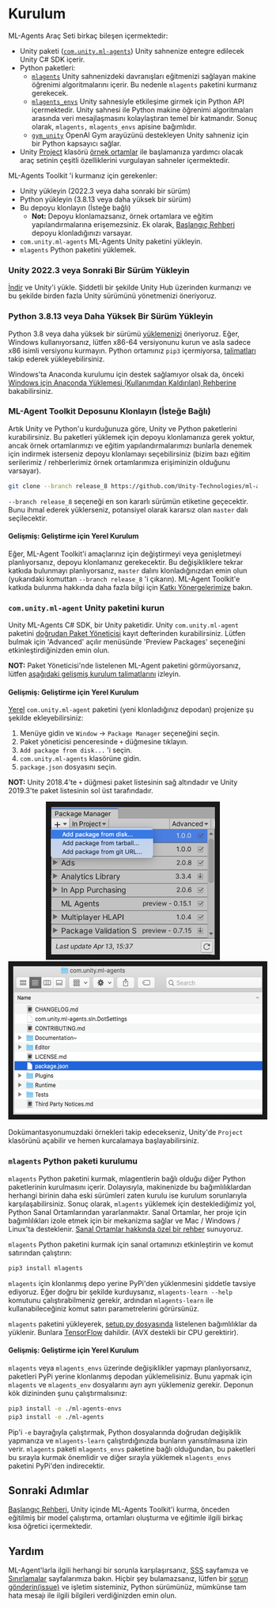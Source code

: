 # Kurulum

ML-Agents Araç Seti birkaç bileşen içermektedir:

- Unity paketi ([`com.unity.ml-agents`](../com.unity.ml-agents/)) Unity sahnenize entegre edilecek Unity C# SDK içerir.
- Python paketleri:
  - [`mlagents`](https://github.com/Unity-Technologies/ml-agents/tree/release_7_docs/ml-agents) Unity sahnenizdeki davranışları eğitmenizi sağlayan makine öğrenimi algoritmalarını içerir. Bu nedenle `mlagents` paketini kurmanız gerekecek.
  - [`mlagents_envs`](https://github.com/Unity-Technologies/ml-agents/tree/release_7_docs/ml-agents-envs) Unity sahnesiyle etkileşime girmek için Python API içermektedir. Unity sahnesi ile Python makine öğrenimi algoritmaları arasında veri mesajlaşmasını kolaylaştıran temel bir katmandır.
    Sonuç olarak, `mlagents,` `mlagents_envs` apisine bağımlıdır.
  - [`gym_unity`](https://github.com/Unity-Technologies/ml-agents/tree/release_7_docs/gym-unity) OpenAI Gym arayüzünü destekleyen Unity sahneniz için bir Python kapsayıcı sağlar.
  <!-- düzenle learning-envir... -->
- Unity [Project](../Project/) klasörü
  [örnek ortamlar](Learning-Environment-Examples.md) ile başlamanıza yardımcı olacak araç setinin çeşitli özelliklerini vurgulayan sahneler içermektedir.

ML-Agents Toolkit 'i kurmanız için gerekenler:

- Unity yükleyin (2022.3 veya daha sonraki bir sürüm)
- Python yükleyin (3.8.13 veya daha yüksek bir sürüm)
- Bu depoyu klonlayın (İsteğe bağlı)
  - __Not:__ Depoyu klonlamazsanız, örnek ortamlara ve eğitim yapılandırmalarına erişemezsiniz. Ek olarak, [Başlangıç Rehberi](Getting-Started.md) depoyu klonladığınızı varsayar.
- `com.unity.ml-agents` ML-Agents Unity paketini yükleyin.
- `mlagents` Python paketini yüklemek.

### **Unity 2022.3** veya Sonraki Bir Sürüm Yükleyin

[İndir](https://unity3d.com/get-unity/download) ve Unity'i yükle. Şiddetli bir şekilde Unity Hub üzerinden kurmanızı ve bu şekilde birden fazla Unity sürümünü yönetmenizi öneriyoruz.

### **Python 3.8.13** veya Daha Yüksek Bir Sürüm Yükleyin

Python 3.8 veya daha yüksek bir sürümü [yüklemenizi](https://www.python.org/downloads/) öneriyoruz. Eğer, Windows kullanıyorsanız, lütfen x86-64 versiyonunu kurun ve asla sadece x86 isimli versiyonu kurmayın. Python ortamınız `pip3` içermiyorsa, [talimatları](https://packaging.python.org/guides/installing-using-linux-tools/#installing-pip-setuptools-wheel-with-linux-package-managers) takip ederek yükleyebilirsiniz.

Windows'ta Anaconda kurulumu için destek sağlamıyor olsak da,
önceki [Windows için Anaconda Yüklemesi (Kullanımdan Kaldırılan) Rehberine](Installation-Anaconda-Windows.md) bakabilirsiniz.

### ML-Agent Toolkit Deposunu Klonlayın (İsteğe Bağlı)

Artık Unity ve Python'u kurduğunuza göre, Unity ve Python paketlerini kurabilirsiniz. Bu paketleri yüklemek için depoyu klonlamanıza gerek yoktur, ancak örnek ortamlarımızı ve eğitim yapılandırmalarımızı bunlarla denemek için indirmek isterseniz depoyu klonlamayı seçebilirsiniz (bizim bazı eğitim serilerimiz / rehberlerimiz örnek ortamlarımıza erişiminizin olduğunu varsayar).

```sh
git clone --branch release_8 https://github.com/Unity-Technologies/ml-agents.git
```

`--branch release_8` seçeneği en son kararlı sürümün etiketine geçecektir. Bunu ihmal ederek yüklerseniz, potansiyel olarak kararsız olan `master` dalı seçilecektir.

#### Gelişmiş: Geliştirme için Yerel Kurulum

Eğer, ML-Agent Toolkit'i amaçlarınız için değiştirmeyi veya genişletmeyi planlıyorsanız, depoyu klonlamanız gerekecektir. Bu değişikliklere tekrar katkıda bulunmayı planlıyorsanız, `master` dalını klonladığınızdan emin olun (yukarıdaki komuttan `--branch release_8` 'i çıkarın). ML-Agent Toolkit'e katkıda bulunma hakkında daha fazla bilgi için [Katkı Yönergelerimize](../com.unity.ml-agents/CONTRIBUTING.md) bakın.

### `com.unity.ml-agent` Unity paketini kurun

Unity ML-Agents C# SDK, bir Unity paketidir. Unity `com.unity.ml-agent` paketini [doğrudan Paket Yöneticisi](https://docs.unity3d.com/Manual/upm-ui-install.html) kayıt defterinden kurabilirsiniz.
Lütfen bulmak için 'Advanced' açılır menüsünde 'Preview Packages' seçeneğini etkinleştirdiğinizden emin olun.

**NOT:** Paket Yöneticisi'nde listelenen ML-Agent paketini görmüyorsanız, lütfen [aşağıdaki gelişmiş kurulum talimatlarını]() izleyin.

#### Gelişmiş: Geliştirme için Yerel Kurulum

[Yerel](https://docs.unity3d.com/Manual/upm-ui-local.html) `com.unity.ml-agent` paketini (yeni klonladığınız depodan) projenize şu şekilde ekleyebilirsiniz:

1. Menüye gidin ve `Window` -> `Package Manager` seçeneğini seçin.
1. Paket yöneticisi penceresinde `+` düğmesine tıklayın.
1. `Add package from disk...` 'i seçin.
1. `com.unity.ml-agents` klasörüne gidin.
1. `package.json` dosyasını seçin.

**NOT:** Unity 2018.4'te `+` düğmesi paket listesinin sağ altındadır ve Unity 2019.3'te paket listesinin sol üst tarafındadır.

<p align="center">
  <img src="images/unity_package_manager_window.png"
       alt="Unity Package Manager Window"
       height="300"
       border="10" />
  <img src="images/unity_package_json.png"
     alt="package.json"
     height="300"
     border="10" />
</p>

Dokümantasyonumuzdaki örnekleri takip edecekseniz, Unity'de `Project` klasörünü açabilir ve hemen kurcalamaya başlayabilirsiniz.

### `mlagents` Python paketi kurulumu

`mlagents` Python paketini kurmak, mlagentlerin bağlı olduğu diğer Python paketlerinin kurulmasını içerir. Dolayısıyla, makinenizde bu bağımlılıklardan herhangi birinin daha eski sürümleri zaten kurulu ise kurulum sorunlarıyla karşılaşabilirsiniz. Sonuç olarak, `mlagents` yüklemek için desteklediğimiz yol, Python Sanal Ortamlarından yararlanmaktır. Sanal Ortamlar, her proje için bağımlılıkları izole etmek için bir mekanizma sağlar ve Mac / Windows / Linux'ta desteklenir. [Sanal Ortamlar hakkında özel bir rehber](https://github.com/Unity-Technologies/ml-agents/blob/release_8_docs/docs/Using-Virtual-Environment.md) sunuyoruz.

`mlagents` Python paketini kurmak için sanal ortamınızı etkinleştirin ve komut satırından çalıştırın:

```sh
pip3 install mlagents
```

`mlagents` için klonlanmış depo yerine PyPi'den yüklenmesini şiddetle tavsiye ediyoruz. Eğer doğru bir şekilde kurduysanız, `mlagents-learn --help` komutunu çalıştırabilmeniz gerekir, ardından `mlagents-learn` ile kullanabileceğiniz komut satırı parametrelerini görürsünüz.

`mlagents` paketini yükleyerek, [setup.py dosyasında](https://github.com/Unity-Technologies/ml-agents/blob/release_8_docs/ml-agents/setup.py) listelenen bağımlılıklar da yüklenir. Bunlara
[TensorFlow](https://github.com/Unity-Technologies/ml-agents/blob/release_8_docs/docs/Background-TensorFlow.md) dahildir. (AVX destekli bir CPU gerektirir).

#### Gelişmiş: Geliştirme için Yerel Kurulum

`mlagents` veya `mlagents_envs` üzerinde değişiklikler yapmayı planlıyorsanız, paketleri PyPi yerine klonlanmış depodan yüklemelisiniz. Bunu yapmak için `mlagents` ve `mlagents_env` dosyalarını ayrı ayrı yüklemeniz gerekir. Deponun kök dizininden şunu çalıştırmalısınız:

```sh
pip3 install -e ./ml-agents-envs
pip3 install -e ./ml-agents
```

Pip'i `-e` bayrağıyla çalıştırmak, Python dosyalarında doğrudan değişiklik yapmanıza ve `mlagents-learn` çalıştırdığınızda bunların yansıtılmasına izin verir. `mlagents` paketi `mlagents_envs` paketine bağlı olduğundan, bu paketleri bu sırayla kurmak önemlidir ve diğer sırayla yüklemek `mlagents_envs` paketini PyPi'den indirecektir.

## Sonraki Adımlar

[Başlangıç Rehberi](Getting-Started.md), Unity içinde ML-Agents Toolkit'i kurma, önceden eğitilmiş bir model çalıştırma, ortamları oluşturma ve eğitimle ilgili birkaç kısa öğretici içermektedir.

## Yardım

ML-Agent'larla ilgili herhangi bir sorunla karşılaşırsanız, [SSS](https://github.com/Unity-Technologies/ml-agents/blob/release_8_docs/docs/FAQ.md) sayfamıza ve [Sınırlamalar](https://github.com/Unity-Technologies/ml-agents/blob/release_8_docs/docs/Limitations.md) sayfalarımıza bakın. Hiçbir şey bulamazsanız, lütfen bir [sorun gönderin(issue)](https://github.com/Unity-Technologies/ml-agents/issues) ve işletim sisteminiz, Python sürümünüz, mümkünse tam hata mesajı ile ilgili bilgileri verdiğinizden emin olun.
